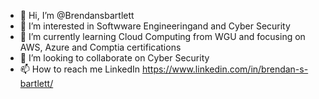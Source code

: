 - 👋 Hi, I’m @Brendansbartlett
- 👀 I’m interested in Softwware Engineeringand and Cyber Security
- 🌱 I’m currently learning Cloud Computing from WGU and focusing on AWS, Azure and Comptia certifications
- 💞️ I’m looking to collaborate on Cyber Security
- 📫 How to reach me LinkedIn https://www.linkedin.com/in/brendan-s-bartlett/

<!---
Brendansbartlett/Brendansbartlett is a ✨ special ✨ repository because its `README.md` (this file) appears on your GitHub profile.
You can click the Preview link to take a look at your changes.
--->
